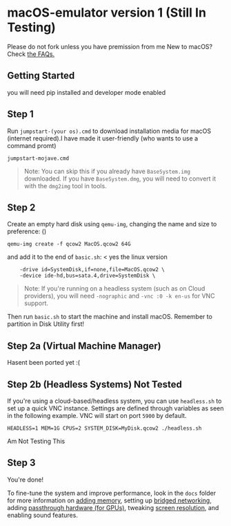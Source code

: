 # macOS-emulator version 1 (Still In Testing)
Please do not fork unless you have premission from me
New to macOS? Check [the FAQs.](docs/FAQs.md)

## Getting Started
you will need pip installed and developer mode enabled 
## Step 1
Run `jumpstart-(your os).cmd` to download installation media for macOS (internet required).I have made it user-friendly (who wants to use a command promt) 
```
jumpstart-mojave.cmd
```
> Note: You can skip this if you already have `BaseSystem.img` downloaded. If you have `BaseSystem.dmg`, you will need to convert it with the `dmg2img` tool in tools.

## Step 2
Create an empty hard disk using `qemu-img`, changing the name and size to preference: ()
```
qemu-img create -f qcow2 MacOS.qcow2 64G
```


and add it to the end of `basic.sh`: < yes the linux version
```
    -drive id=SystemDisk,if=none,file=MacOS.qcow2 \
    -device ide-hd,bus=sata.4,drive=SystemDisk \
```
> Note: If you're running on a headless system (such as on Cloud providers), you will need `-nographic` and `-vnc :0 -k en-us` for VNC support.

Then run `basic.sh` to start the machine and install macOS. Remember to partition in Disk Utility first!

## Step 2a (Virtual Machine Manager)
Hasent been ported yet :(

## Step 2b (Headless Systems) Not Tested
If you're using a cloud-based/headless system, you can use `headless.sh` to set up a quick VNC instance. Settings are defined through variables as seen in the following example. VNC will start on port `5900` by default.
```
HEADLESS=1 MEM=1G CPUS=2 SYSTEM_DISK=MyDisk.qcow2 ./headless.sh
```
Am Not Testing This
## Step 3

You're done!

To fine-tune the system and improve performance, look in the `docs` folder for more information on [adding memory](docs/guide-performance.md), setting up [bridged networking](docs/guide-networking.md), adding [passthrough hardware (for GPUs)](docs/guide-passthrough.md), tweaking [screen resolution](docs/guide-screen-resolution.md), and enabling sound features.
